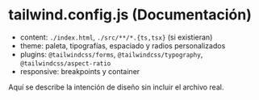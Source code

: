 # tailwind.config.js (Documentación)

- content: `./index.html`, `./src/**/*.{ts,tsx}` (si existieran)
- theme: paleta, tipografías, espaciado y radios personalizados
- plugins: `@tailwindcss/forms`, `@tailwindcss/typography`, `@tailwindcss/aspect-ratio`
- responsive: breakpoints y container

Aquí se describe la intención de diseño sin incluir el archivo real.
